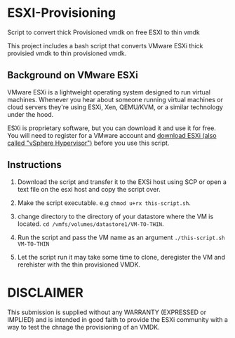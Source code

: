 # ESXI-Provisioning
Script to convert thick Provisioned vmdk on free ESXI to thin vmdk

This project includes a bash script that converts VMware ESXi thick provisied vmdk to thin provisioned vmdk.

## Background on VMware ESXi

VMware ESXi is a lightweight operating system designed to run virtual machines.
Whenever you hear about someone running virtual machines or cloud servers
they're using ESXi, Xen, QEMU/KVM, or a similar technology under the hood.

ESXi is proprietary software, but you can download it and use it for free. You
will need to register for a VMware account and [download ESXi (also called
"vSphere Hypervisor")](https://www.vmware.com/products/vsphere-hypervisor/)
before you use this script.

## Instructions

1.  Download the script and transfer it to the EXSi host using SCP or open a text file on the esxi host and copy the script over.

2.  Make the script executable. e.g `chmod u+rx this-script.sh`.

3.  change directory to the directory of your datastore where the VM is located. `cd /vmfs/volumes/datastore1/VM-TO-THIN`.

4.  Run the script and pass the VM name as an argument `./this-script.sh VM-TO-THIN`

5.  Let the script run it may take some time to clone, deregister the VM and rerehister with the thin provisioned VMDK.


DISCLAIMER
==========

This submission is supplied without any WARRANTY (EXPRESSED or IMPLIED)
and is intended in good faith to provide the ESXi community with a
way to test the chnage the provisioning of an VMDK.
